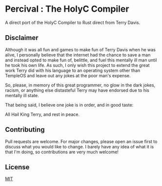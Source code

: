 # Percival : The HolyC Compiler

A direct port of the HolyC Compiler to Rust direct from Terry Davis.

## Disclaimer
Although it was all fun and games to make fun of Terry Davis when he was alive, I personally believe that the internet had the chance to save a man and instead opted to make fun of, belittle, and fuel this mentally ill man until he took his own life. As such, I only wish this project to extend the great work Terry did with his language to an operating system other than TempleOS and leave out any jokes at the poor man's expense.

So, please, in memory of this great programmer, no glow in the dark jokes, racism, or anything else distasteful Terry may have endorsed due to his mentally ill state.

That being said, I believe one joke is in order, and in good taste:

All Hail King Terry, and rest in peace.

## Contributing
Pull requests are welcome. For major changes, please open an issue first to discuss what you would like to change. I barely have any idea of what it is that I'm doing, so contributions are very much welcome!

## License
[MIT](https://choosealicense.com/licenses/mit/)
